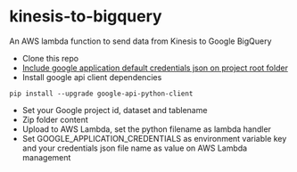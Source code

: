 # kinesis-to-bigquery
An AWS lambda function to send data from Kinesis to Google BigQuery

* Clone this repo
* [Include google application default credentials json on project root folder](https://developers.google.com/identity/protocols/application-default-credentials)
* Install google api client dependencies

```pip install --upgrade google-api-python-client```

* Set your Google project id, dataset and tablename
* Zip folder content
* Upload to AWS Lambda, set the python filename as lambda handler
* Set GOOGLE_APPLICATION_CREDENTIALS as environment variable key and your credentials json file name as value on AWS Lambda management

